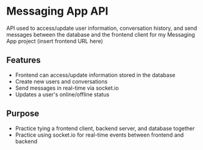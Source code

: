 # Messaging App API

API used to access/update user information, conversation history, and send messages between the database and the frontend client for my Messaging App project (insert frontend URL here)

## Features

- Frontend can access/update information stored in the database
- Create new users and conversations
- Send messages in real-time via socket.io
- Updates a user's online/offline status

## Purpose

- Practice tying a frontend client, backend server, and database together
- Practice using socket.io for real-time events between frontend and backend
